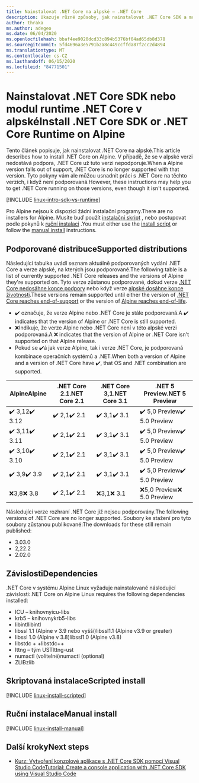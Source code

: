 ```yaml
---
title: Nainstalovat .NET Core na alpské – .NET Core
description: Ukazuje různé způsoby, jak nainstalovat .NET Core SDK a modul runtime .NET Core v alpské.
author: thraka
ms.author: adegeo
ms.date: 06/04/2020
ms.openlocfilehash: bbaf4ee9020dcd33c894b5376bf04ad65db8d378
ms.sourcegitcommit: 5fd4696a3e5791b2a8c449ccffda87f2cc2d4894
ms.translationtype: MT
ms.contentlocale: cs-CZ
ms.lasthandoff: 06/15/2020
ms.locfileid: "84771501"
---
```

# <a name="install-net-core-sdk-or-net-core-runtime-on-alpine"></a><span data-ttu-id="c48a7-103">Nainstalovat .NET Core SDK nebo modul runtime .NET Core v alpské</span><span class="sxs-lookup"><span data-stu-id="c48a7-103">Install .NET Core SDK or .NET Core Runtime on Alpine</span></span>

<span data-ttu-id="c48a7-104">Tento článek popisuje, jak nainstalovat .NET Core na alpské.</span><span class="sxs-lookup"><span data-stu-id="c48a7-104">This article describes how to install .NET Core on Alpine.</span></span> <span data-ttu-id="c48a7-105">V případě, že se v alpské verzi nedostává podpora, .NET Core už tuto verzi nepodporuje.</span><span class="sxs-lookup"><span data-stu-id="c48a7-105">When a Alpine version falls out of support, .NET Core is no longer supported with that version.</span></span> <span data-ttu-id="c48a7-106">Tyto pokyny vám ale můžou usnadnit práci s .NET Core na těchto verzích, i když není podporovaná.</span><span class="sxs-lookup"><span data-stu-id="c48a7-106">However, these instructions may help you to get .NET Core running on those versions, even though it isn't supported.</span></span>

[!INCLUDE [linux-intro-sdk-vs-runtime](includes/linux-intro-sdk-vs-runtime.md)]

<span data-ttu-id="c48a7-107">Pro Alpine nejsou k dispozici žádní instalační programy.</span><span class="sxs-lookup"><span data-stu-id="c48a7-107">There are no installers for Alpine.</span></span> <span data-ttu-id="c48a7-108">Musíte buď použít [instalační skript](#scripted-install) , nebo postupovat podle pokynů k [ruční instalaci](#manual-install) .</span><span class="sxs-lookup"><span data-stu-id="c48a7-108">You must either use the [install script](#scripted-install) or follow the [manual install](#manual-install) instructions.</span></span>

## <a name="supported-distributions"></a><span data-ttu-id="c48a7-109">Podporované distribuce</span><span class="sxs-lookup"><span data-stu-id="c48a7-109">Supported distributions</span></span>

<span data-ttu-id="c48a7-110">Následující tabulka uvádí seznam aktuálně podporovaných vydání .NET Core a verze alpské, na kterých jsou podporované.</span><span class="sxs-lookup"><span data-stu-id="c48a7-110">The following table is a list of currently supported .NET Core releases and the versions of Alpine they're supported on.</span></span> <span data-ttu-id="c48a7-111">Tyto verze zůstanou podporované, dokud verze [.NET Core nedosáhne konce podpory](https://dotnet.microsoft.com/platform/support/policy/dotnet-core) nebo když verze [alpské dosáhne konce životnosti](https://wiki.alpinelinux.org/wiki/Alpine_Linux:Releases).</span><span class="sxs-lookup"><span data-stu-id="c48a7-111">These versions remain supported until either the version of [.NET Core reaches end-of-support](https://dotnet.microsoft.com/platform/support/policy/dotnet-core) or the version of [Alpine reaches end-of-life](https://wiki.alpinelinux.org/wiki/Alpine_Linux:Releases).</span></span>

- <span data-ttu-id="c48a7-112">✔️ označuje, že verze Alpine nebo .NET Core je stále podporovaná.</span><span class="sxs-lookup"><span data-stu-id="c48a7-112">A ✔️ indicates that the version of Alpine or .NET Core is still supported.</span></span>
- <span data-ttu-id="c48a7-113">❌Indikuje, že verze Alpine nebo .NET Core není v této alpské verzi podporovaná.</span><span class="sxs-lookup"><span data-stu-id="c48a7-113">A ❌ indicates that the version of Alpine or .NET Core isn't supported on that Alpine release.</span></span>
- <span data-ttu-id="c48a7-114">Pokud se ✔️á jak verze Alpine, tak i verze .NET Core, je podporovaná kombinace operačních systémů a .NET.</span><span class="sxs-lookup"><span data-stu-id="c48a7-114">When both a version of Alpine and a version of .NET Core have ✔️, that OS and .NET combination are supported.</span></span>

| <span data-ttu-id="c48a7-115">Alpine</span><span class="sxs-lookup"><span data-stu-id="c48a7-115">Alpine</span></span>                   | <span data-ttu-id="c48a7-116">.NET Core 2.1</span><span class="sxs-lookup"><span data-stu-id="c48a7-116">.NET Core 2.1</span></span> | <span data-ttu-id="c48a7-117">.NET Core 3,1</span><span class="sxs-lookup"><span data-stu-id="c48a7-117">.NET Core 3.1</span></span> | <span data-ttu-id="c48a7-118">.NET 5 Preview</span><span class="sxs-lookup"><span data-stu-id="c48a7-118">.NET 5 Preview</span></span> |
|--------------------------|---------------|---------------|----------------|
| <span data-ttu-id="c48a7-119">✔️ 3,12</span><span class="sxs-lookup"><span data-stu-id="c48a7-119">✔️ 3.12</span></span>  | <span data-ttu-id="c48a7-120">✔️ 2,1</span><span class="sxs-lookup"><span data-stu-id="c48a7-120">✔️ 2.1</span></span>        | <span data-ttu-id="c48a7-121">✔️ 3,1</span><span class="sxs-lookup"><span data-stu-id="c48a7-121">✔️ 3.1</span></span>        | <span data-ttu-id="c48a7-122">✔️ 5,0 Preview</span><span class="sxs-lookup"><span data-stu-id="c48a7-122">✔️ 5.0 Preview</span></span> |
| <span data-ttu-id="c48a7-123">✔️ 3,11</span><span class="sxs-lookup"><span data-stu-id="c48a7-123">✔️ 3.11</span></span>  | <span data-ttu-id="c48a7-124">✔️ 2,1</span><span class="sxs-lookup"><span data-stu-id="c48a7-124">✔️ 2.1</span></span>        | <span data-ttu-id="c48a7-125">✔️ 3,1</span><span class="sxs-lookup"><span data-stu-id="c48a7-125">✔️ 3.1</span></span>        | <span data-ttu-id="c48a7-126">✔️ 5,0 Preview</span><span class="sxs-lookup"><span data-stu-id="c48a7-126">✔️ 5.0 Preview</span></span> |
| <span data-ttu-id="c48a7-127">✔️ 3,10</span><span class="sxs-lookup"><span data-stu-id="c48a7-127">✔️ 3.10</span></span>  | <span data-ttu-id="c48a7-128">✔️ 2,1</span><span class="sxs-lookup"><span data-stu-id="c48a7-128">✔️ 2.1</span></span>        | <span data-ttu-id="c48a7-129">✔️ 3,1</span><span class="sxs-lookup"><span data-stu-id="c48a7-129">✔️ 3.1</span></span>        | <span data-ttu-id="c48a7-130">✔️ 5,0 Preview</span><span class="sxs-lookup"><span data-stu-id="c48a7-130">✔️ 5.0 Preview</span></span> |
| <span data-ttu-id="c48a7-131">✔️ 3,9</span><span class="sxs-lookup"><span data-stu-id="c48a7-131">✔️ 3.9</span></span>   | <span data-ttu-id="c48a7-132">✔️ 2,1</span><span class="sxs-lookup"><span data-stu-id="c48a7-132">✔️ 2.1</span></span>        | <span data-ttu-id="c48a7-133">✔️ 3,1</span><span class="sxs-lookup"><span data-stu-id="c48a7-133">✔️ 3.1</span></span>        | <span data-ttu-id="c48a7-134">✔️ 5,0 Preview</span><span class="sxs-lookup"><span data-stu-id="c48a7-134">✔️ 5.0 Preview</span></span> |
| <span data-ttu-id="c48a7-135">❌3,8</span><span class="sxs-lookup"><span data-stu-id="c48a7-135">❌ 3.8</span></span>   | <span data-ttu-id="c48a7-136">✔️ 2,1</span><span class="sxs-lookup"><span data-stu-id="c48a7-136">✔️ 2.1</span></span>        | <span data-ttu-id="c48a7-137">❌3,1</span><span class="sxs-lookup"><span data-stu-id="c48a7-137">❌ 3.1</span></span>        | <span data-ttu-id="c48a7-138">❌5,0 Preview</span><span class="sxs-lookup"><span data-stu-id="c48a7-138">❌ 5.0 Preview</span></span> |

<span data-ttu-id="c48a7-139">Následující verze rozhraní .NET Core již nejsou podporovány.</span><span class="sxs-lookup"><span data-stu-id="c48a7-139">The following versions of .NET Core are no longer supported.</span></span> <span data-ttu-id="c48a7-140">Soubory ke stažení pro tyto soubory zůstanou publikované:</span><span class="sxs-lookup"><span data-stu-id="c48a7-140">The downloads for these still remain published:</span></span>

- <span data-ttu-id="c48a7-141">3.0</span><span class="sxs-lookup"><span data-stu-id="c48a7-141">3.0</span></span>
- <span data-ttu-id="c48a7-142">2,2</span><span class="sxs-lookup"><span data-stu-id="c48a7-142">2.2</span></span>
- <span data-ttu-id="c48a7-143">2.0</span><span class="sxs-lookup"><span data-stu-id="c48a7-143">2.0</span></span>

## <a name="dependencies"></a><span data-ttu-id="c48a7-144">Závislosti</span><span class="sxs-lookup"><span data-stu-id="c48a7-144">Dependencies</span></span>

<span data-ttu-id="c48a7-145">.NET Core v systému Alpine Linux vyžaduje nainstalované následující závislosti:</span><span class="sxs-lookup"><span data-stu-id="c48a7-145">.NET Core on Alpine Linux requires the following dependencies installed:</span></span>

- <span data-ttu-id="c48a7-146">ICU – knihovny</span><span class="sxs-lookup"><span data-stu-id="c48a7-146">icu-libs</span></span>
- <span data-ttu-id="c48a7-147">krb5 – knihovny</span><span class="sxs-lookup"><span data-stu-id="c48a7-147">krb5-libs</span></span>
- <span data-ttu-id="c48a7-148">libintl</span><span class="sxs-lookup"><span data-stu-id="c48a7-148">libintl</span></span>
- <span data-ttu-id="c48a7-149">libssl 1.1 (Alpine v 3.9 nebo vyšší)</span><span class="sxs-lookup"><span data-stu-id="c48a7-149">libssl1.1 (Alpine v3.9 or greater)</span></span>
- <span data-ttu-id="c48a7-150">libssl 1.0 (Alpine v 3.8)</span><span class="sxs-lookup"><span data-stu-id="c48a7-150">libssl1.0 (Alpine v3.8)</span></span>
- <span data-ttu-id="c48a7-151">libstdc + +</span><span class="sxs-lookup"><span data-stu-id="c48a7-151">libstdc++</span></span>
- <span data-ttu-id="c48a7-152">lttng – tým UST</span><span class="sxs-lookup"><span data-stu-id="c48a7-152">lttng-ust</span></span>
- <span data-ttu-id="c48a7-153">numactl (volitelné)</span><span class="sxs-lookup"><span data-stu-id="c48a7-153">numactl (optional)</span></span>
- <span data-ttu-id="c48a7-154">ZLIB</span><span class="sxs-lookup"><span data-stu-id="c48a7-154">zlib</span></span>

## <a name="scripted-install"></a><span data-ttu-id="c48a7-155">Skriptovaná instalace</span><span class="sxs-lookup"><span data-stu-id="c48a7-155">Scripted install</span></span>

[!INCLUDE [linux-install-scripted](includes/linux-install-scripted.md)]

## <a name="manual-install"></a><span data-ttu-id="c48a7-156">Ruční instalace</span><span class="sxs-lookup"><span data-stu-id="c48a7-156">Manual install</span></span>

[!INCLUDE [linux-install-manual](includes/linux-install-manual.md)]

## <a name="next-steps"></a><span data-ttu-id="c48a7-157">Další kroky</span><span class="sxs-lookup"><span data-stu-id="c48a7-157">Next steps</span></span>

- [<span data-ttu-id="c48a7-158">Kurz: Vytvoření konzolové aplikace s .NET Core SDK pomocí Visual Studio Code</span><span class="sxs-lookup"><span data-stu-id="c48a7-158">Tutorial: Create a console application with .NET Core SDK using Visual Studio Code</span></span>](../tutorials/with-visual-studio-code.md)
